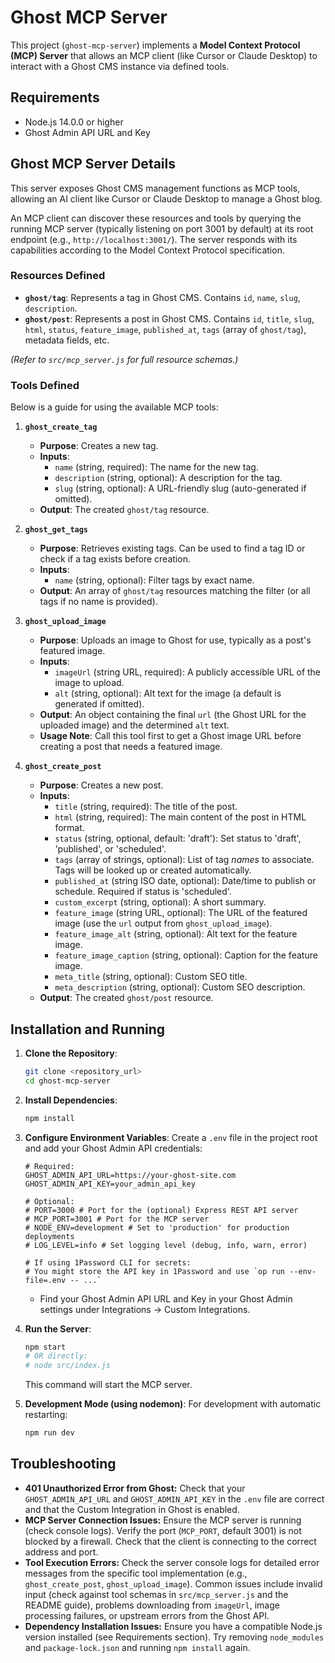 # Ghost MCP Server

This project (`ghost-mcp-server`) implements a **Model Context Protocol (MCP) Server** that allows an MCP client (like Cursor or Claude Desktop) to interact with a Ghost CMS instance via defined tools.

## Requirements

- Node.js 14.0.0 or higher
- Ghost Admin API URL and Key

## Ghost MCP Server Details

This server exposes Ghost CMS management functions as MCP tools, allowing an AI client like Cursor or Claude Desktop to manage a Ghost blog.

An MCP client can discover these resources and tools by querying the running MCP server (typically listening on port 3001 by default) at its root endpoint (e.g., `http://localhost:3001/`). The server responds with its capabilities according to the Model Context Protocol specification.

### Resources Defined

- **`ghost/tag`**: Represents a tag in Ghost CMS. Contains `id`, `name`, `slug`, `description`.
- **`ghost/post`**: Represents a post in Ghost CMS. Contains `id`, `title`, `slug`, `html`, `status`, `feature_image`, `published_at`, `tags` (array of `ghost/tag`), metadata fields, etc.

_(Refer to `src/mcp_server.js` for full resource schemas.)_

### Tools Defined

Below is a guide for using the available MCP tools:

1.  **`ghost_create_tag`**

    - **Purpose**: Creates a new tag.
    - **Inputs**:
      - `name` (string, required): The name for the new tag.
      - `description` (string, optional): A description for the tag.
      - `slug` (string, optional): A URL-friendly slug (auto-generated if omitted).
    - **Output**: The created `ghost/tag` resource.

2.  **`ghost_get_tags`**

    - **Purpose**: Retrieves existing tags. Can be used to find a tag ID or check if a tag exists before creation.
    - **Inputs**:
      - `name` (string, optional): Filter tags by exact name.
    - **Output**: An array of `ghost/tag` resources matching the filter (or all tags if no name is provided).

3.  **`ghost_upload_image`**

    - **Purpose**: Uploads an image to Ghost for use, typically as a post's featured image.
    - **Inputs**:
      - `imageUrl` (string URL, required): A publicly accessible URL of the image to upload.
      - `alt` (string, optional): Alt text for the image (a default is generated if omitted).
    - **Output**: An object containing the final `url` (the Ghost URL for the uploaded image) and the determined `alt` text.
    - **Usage Note**: Call this tool first to get a Ghost image URL before creating a post that needs a featured image.

4.  **`ghost_create_post`**
    - **Purpose**: Creates a new post.
    - **Inputs**:
      - `title` (string, required): The title of the post.
      - `html` (string, required): The main content of the post in HTML format.
      - `status` (string, optional, default: 'draft'): Set status to 'draft', 'published', or 'scheduled'.
      - `tags` (array of strings, optional): List of tag _names_ to associate. Tags will be looked up or created automatically.
      - `published_at` (string ISO date, optional): Date/time to publish or schedule. Required if status is 'scheduled'.
      - `custom_excerpt` (string, optional): A short summary.
      - `feature_image` (string URL, optional): The URL of the featured image (use the `url` output from `ghost_upload_image`).
      - `feature_image_alt` (string, optional): Alt text for the feature image.
      - `feature_image_caption` (string, optional): Caption for the feature image.
      - `meta_title` (string, optional): Custom SEO title.
      - `meta_description` (string, optional): Custom SEO description.
    - **Output**: The created `ghost/post` resource.

## Installation and Running

1.  **Clone the Repository**:

    ```bash
    git clone <repository_url>
    cd ghost-mcp-server
    ```

2.  **Install Dependencies**:

    ```bash
    npm install
    ```

3.  **Configure Environment Variables**:
    Create a `.env` file in the project root and add your Ghost Admin API credentials:

    ```dotenv
    # Required:
    GHOST_ADMIN_API_URL=https://your-ghost-site.com
    GHOST_ADMIN_API_KEY=your_admin_api_key

    # Optional:
    # PORT=3000 # Port for the (optional) Express REST API server
    # MCP_PORT=3001 # Port for the MCP server
    # NODE_ENV=development # Set to 'production' for production deployments
    # LOG_LEVEL=info # Set logging level (debug, info, warn, error)

    # If using 1Password CLI for secrets:
    # You might store the API key in 1Password and use `op run --env-file=.env -- ...`
    ```

    - Find your Ghost Admin API URL and Key in your Ghost Admin settings under Integrations -> Custom Integrations.

4.  **Run the Server**:

    ```bash
    npm start
    # OR directly:
    # node src/index.js
    ```

    This command will start the MCP server.

5.  **Development Mode (using nodemon)**:
    For development with automatic restarting:
    ```bash
    npm run dev
    ```

## Troubleshooting

- **401 Unauthorized Error from Ghost:** Check that your `GHOST_ADMIN_API_URL` and `GHOST_ADMIN_API_KEY` in the `.env` file are correct and that the Custom Integration in Ghost is enabled.
- **MCP Server Connection Issues:** Ensure the MCP server is running (check console logs). Verify the port (`MCP_PORT`, default 3001) is not blocked by a firewall. Check that the client is connecting to the correct address and port.
- **Tool Execution Errors:** Check the server console logs for detailed error messages from the specific tool implementation (e.g., `ghost_create_post`, `ghost_upload_image`). Common issues include invalid input (check against tool schemas in `src/mcp_server.js` and the README guide), problems downloading from `imageUrl`, image processing failures, or upstream errors from the Ghost API.
- **Dependency Installation Issues:** Ensure you have a compatible Node.js version installed (see Requirements section). Try removing `node_modules` and `package-lock.json` and running `npm install` again.
